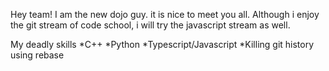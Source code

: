 Hey team! I am the new dojo guy. it is nice to meet you all.
Although i enjoy the git stream of code school, i will try the javascript stream as well.

My deadly skills
*C++
*Python
*Typescript/Javascript
*Killing git history using rebase

